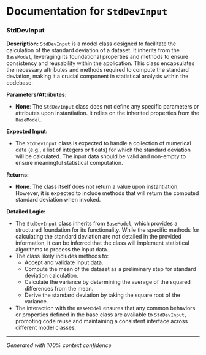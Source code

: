 # Documentation for `StdDevInput`

### StdDevInput

**Description:**
`StdDevInput` is a model class designed to facilitate the calculation of the standard deviation of a dataset. It inherits from the `BaseModel`, leveraging its foundational properties and methods to ensure consistency and reusability within the application. This class encapsulates the necessary attributes and methods required to compute the standard deviation, making it a crucial component in statistical analysis within the codebase.

**Parameters/Attributes:**
- **None**: The `StdDevInput` class does not define any specific parameters or attributes upon instantiation. It relies on the inherited properties from the `BaseModel`.

**Expected Input:**
- The `StdDevInput` class is expected to handle a collection of numerical data (e.g., a list of integers or floats) for which the standard deviation will be calculated. The input data should be valid and non-empty to ensure meaningful statistical computation.

**Returns:**
- **None**: The class itself does not return a value upon instantiation. However, it is expected to include methods that will return the computed standard deviation when invoked.

**Detailed Logic:**
- The `StdDevInput` class inherits from `BaseModel`, which provides a structured foundation for its functionality. While the specific methods for calculating the standard deviation are not detailed in the provided information, it can be inferred that the class will implement statistical algorithms to process the input data.
- The class likely includes methods to:
  - Accept and validate input data.
  - Compute the mean of the dataset as a preliminary step for standard deviation calculation.
  - Calculate the variance by determining the average of the squared differences from the mean.
  - Derive the standard deviation by taking the square root of the variance.
- The interaction with the `BaseModel` ensures that any common behaviors or properties defined in the base class are available to `StdDevInput`, promoting code reuse and maintaining a consistent interface across different model classes.

---
*Generated with 100% context confidence*
